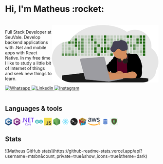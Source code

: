 <h1>Hi, I'm Matheus :rocket:</h1>
</br>
<img src="https://github.com/mtsbn/mtsbn/blob/master/developer.png?raw=true" alt="Developer with actvity githubpanel on backgorud" width="350px" align="right">
<p>
  Full Stack Developer at SeuVale. Develop backend applications with .Net and mobile apps with React Native.
  In my free time I like to study a little bit of Internet of things and seek new things to learn. 
</p>
<div>
  <a href="https://wa.me/5511966179345">
    <img src="https://img.shields.io/badge/WHATSAPP-%2325D366.svg?&style=for-the-badge&logo=whatsapp&logoColor=white" alt="Whatsapp"/>
  </a>
  <a href="https://www.linkedin.com/in/matheus-barbosa-do-nascimento-a634a7179/">
    <img src="https://img.shields.io/badge/linkedin-%230077B5.svg?&style=for-the-badge&logo=linkedin&logoColor=whitee" alt="Linkedin"/>
  </a>
  <a href="https://www.instagram.com/mtsbn3/">
    <img src="https://img.shields.io/badge/instagram-%23E4405F.svg?&style=for-the-badge&logo=instagram&logoColor=white" alt="Instagram"/>
  </a>
</div>
</br>
<h2>Languages & tools</h3>
<p>
  <code><img title="C++" height="25" src="https://raw.githubusercontent.com/mtsbn/mtsbn/98a2663c11f9eedcc9cf944fa37e7adc291ae692/images/cpp.svg"></code>
  <code><img title="C#" height="25" src="https://raw.githubusercontent.com/mtsbn/mtsbn/98a2663c11f9eedcc9cf944fa37e7adc291ae692/images/cSharp.svg"></code>
  <code><img title=".Net Core" height="25" src="https://raw.githubusercontent.com/mtsbn/mtsbn/98a2663c11f9eedcc9cf944fa37e7adc291ae692/images/dotnetcore.svg"></code>
  <code><img title="Arduino" height="25" src="https://github.com/mtsbn/mtsbn/blob/master/images/arduino.png?raw=true"></code>
  <code><img title="Javascript" height="25" src="https://github.com/mtsbn/mtsbn/blob/master/images/javascript.png?raw=true"></code>
  <code><img title="NodeJS" height="25" src="https://github.com/mtsbn/mtsbn/blob/master/images/nodejs.png?raw=true"></code>
  <code><img title="React" height="25" src="https://github.com/mtsbn/mtsbn/blob/master/images/react.png?raw=true"></code>
  <code><img title="Terminal" height="25" src="https://github.com/mtsbn/mtsbn/blob/master/images/terminal.png?raw=true"></code>
  <code><img title="Problem Solving" height="25" src="https://github.com/mtsbn/mtsbn/blob/master/images/problemSolving.png?raw=true"></code>
  <code><img title="AWS" height="25" src="https://github.com/mtsbn/mtsbn/blob/master/images/aws.png?raw=true"></code>
  <code><img title="SQL" height="25" src="https://github.com/mtsbn/mtsbn/blob/master/images/sql.png?raw=true"></code>
  <code><img title="MongoDB" height="25" src="https://github.com/mtsbn/mtsbn/blob/master/images/68747470733a2f2f656e637279707465642d74626e302e677374617469632e636f6d2f696d616765733f713d74626e253341414e643947635354547a5041772d353573736d31496d35393478595a3965525175324a796c726b594c6726757371703d434155.png?raw=true"></code>
</p>
<h2>Stats</h3>
 ![Matheus GitHub stats](https://github-readme-stats.vercel.app/api?username=mtsbn&count_private=true&show_icons=true&theme=dark)




